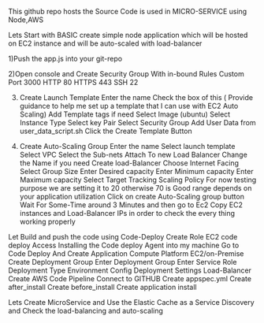 This github repo hosts the Source Code is used in MICRO-SERVICE  using Node,AWS

Lets Start with BASIC create simple node application which will be hosted on EC2 instance and will be auto-scaled with load-balancer

1)Push the app.js into your git-repo

2)Open console and Create Security Group
  With in-bound Rules 
  Custom Port 3000
  HTTP 80
  HTTPS 443
  SSH 22


3) Create Launch Template 
  Enter the name
  Check the box of this (
    Provide guidance to help me set up a template that I can use with EC2 Auto Scaling)
  Add Template tags if need
  Select Image (ubuntu)
  Select Instance Type
  Select key Pair
  Select Security Group
  Add User Data from user_data_script.sh
  Click the Create Template Button

4) Create Auto-Scaling Group 
  Enter the name
  Select launch template
  Select VPC 
  Select the Sub-nets
  Attach To new Load Balancer
  Change the Name if you need
  Create load-Balancer
  Choose Internet Facing
  Select Group Size 
  Enter Desired capacity
  Enter Minimum capacity
  Enter Maximum capacity
  Select Target Tracking Scaling Policy  For now testing purpose we are setting it to 20 otherwise 70 is Good range depends on your application utilization
  Click on create Auto-Scaling group button
  Wait For Some-Time around 3 Minutes  and then go to Ec2 
  Copy EC2 instances and Load-Balancer IPs in order to check the every thing working properly
  
Let Build and push the code using Code-Deploy
Create Role EC2 code deploy Access
Installing the Code deploy Agent into my machine 
Go to Code Deploy And Create Application
Compute Platform  EC2/on-Premise 
Create Deployment Group 
  Enter Deployment Group 
  Enter Service Role
  Deployment Type
  Environment Config
  Deployment Settings
  Load-Balancer
Create  AWS Code Pipeline 
  Connect to GITHUB 
  Create appspec.yml
  Create after_install
  Create before_install
  Create application install

Lets Create MicroService and Use the Elastic Cache as a Service Discovery and Check the load-balancing and auto-scaling 


